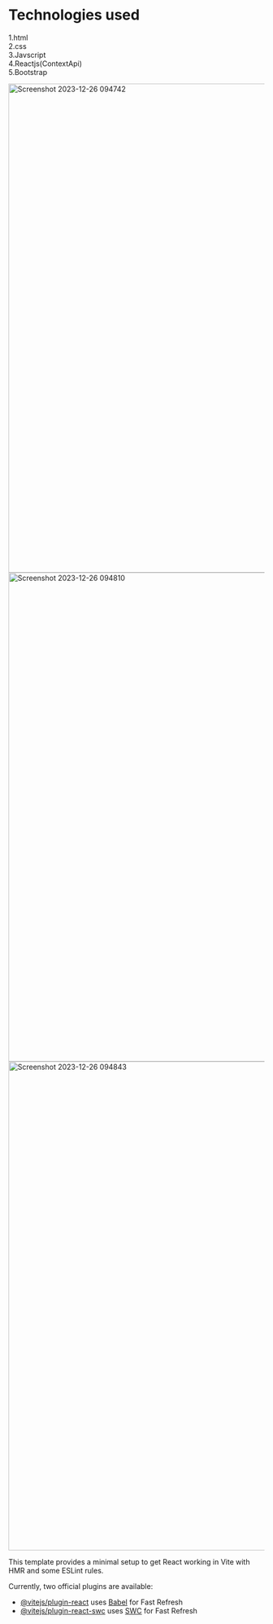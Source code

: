 # Technologies used
1.html\
2.css\
3.Javscript\
4.Reactjs(ContextApi)\
5.Bootstrap

<img width="960" alt="Screenshot 2023-12-26 094742" src="https://github.com/sejal2211/SocialMedia/assets/142314394/e0fdc996-683e-4349-b696-b7fe7dd88f5b">
<img width="960" alt="Screenshot 2023-12-26 094810" src="https://github.com/sejal2211/SocialMedia/assets/142314394/76468900-157e-496d-8e66-56c36b523efb">
<img width="960" alt="Screenshot 2023-12-26 094843" src="https://github.com/sejal2211/SocialMedia/assets/142314394/2a5f048e-901a-4dad-b8c3-6c9c31f80994">


This template provides a minimal setup to get React working in Vite with HMR and some ESLint rules.

Currently, two official plugins are available:

- [@vitejs/plugin-react](https://github.com/vitejs/vite-plugin-react/blob/main/packages/plugin-react/README.md) uses [Babel](https://babeljs.io/) for Fast Refresh
- [@vitejs/plugin-react-swc](https://github.com/vitejs/vite-plugin-react-swc) uses [SWC](https://swc.rs/) for Fast Refresh
